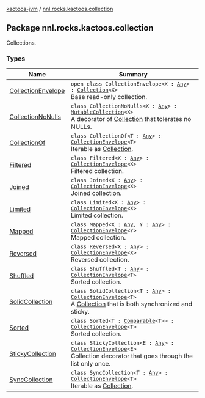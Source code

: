 [kactoos-jvm](../index.md) / [nnl.rocks.kactoos.collection](.)

## Package nnl.rocks.kactoos.collection

Collections.

### Types

| Name | Summary |
|---|---|
| [CollectionEnvelope](-collection-envelope/index.md) | `open class CollectionEnvelope<X : `[`Any`](https://kotlinlang.org/api/latest/jvm/stdlib/kotlin/-any/index.html)`> : `[`Collection`](https://kotlinlang.org/api/latest/jvm/stdlib/kotlin.collections/-collection/index.html)`<X>`<br>Base read-only collection. |
| [CollectionNoNulls](-collection-no-nulls/index.md) | `class CollectionNoNulls<X : `[`Any`](https://kotlinlang.org/api/latest/jvm/stdlib/kotlin/-any/index.html)`> : `[`MutableCollection`](https://kotlinlang.org/api/latest/jvm/stdlib/kotlin.collections/-mutable-collection/index.html)`<X>`<br>A decorator of [Collection](https://kotlinlang.org/api/latest/jvm/stdlib/kotlin.collections/-collection/index.html) that tolerates no NULLs. |
| [CollectionOf](-collection-of/index.md) | `class CollectionOf<T : `[`Any`](https://kotlinlang.org/api/latest/jvm/stdlib/kotlin/-any/index.html)`> : `[`CollectionEnvelope`](-collection-envelope/index.md)`<T>`<br>Iterable as [Collection](https://kotlinlang.org/api/latest/jvm/stdlib/kotlin.collections/-collection/index.html). |
| [Filtered](-filtered/index.md) | `class Filtered<X : `[`Any`](https://kotlinlang.org/api/latest/jvm/stdlib/kotlin/-any/index.html)`> : `[`CollectionEnvelope`](-collection-envelope/index.md)`<X>`<br>Filtered collection. |
| [Joined](-joined/index.md) | `class Joined<X : `[`Any`](https://kotlinlang.org/api/latest/jvm/stdlib/kotlin/-any/index.html)`> : `[`CollectionEnvelope`](-collection-envelope/index.md)`<X>`<br>Joined collection. |
| [Limited](-limited/index.md) | `class Limited<X : `[`Any`](https://kotlinlang.org/api/latest/jvm/stdlib/kotlin/-any/index.html)`> : `[`CollectionEnvelope`](-collection-envelope/index.md)`<X>`<br>Limited collection. |
| [Mapped](-mapped/index.md) | `class Mapped<X : `[`Any`](https://kotlinlang.org/api/latest/jvm/stdlib/kotlin/-any/index.html)`, Y : `[`Any`](https://kotlinlang.org/api/latest/jvm/stdlib/kotlin/-any/index.html)`> : `[`CollectionEnvelope`](-collection-envelope/index.md)`<Y>`<br>Mapped collection. |
| [Reversed](-reversed/index.md) | `class Reversed<X : `[`Any`](https://kotlinlang.org/api/latest/jvm/stdlib/kotlin/-any/index.html)`> : `[`CollectionEnvelope`](-collection-envelope/index.md)`<X>`<br>Reversed collection. |
| [Shuffled](-shuffled/index.md) | `class Shuffled<T : `[`Any`](https://kotlinlang.org/api/latest/jvm/stdlib/kotlin/-any/index.html)`> : `[`CollectionEnvelope`](-collection-envelope/index.md)`<T>`<br>Sorted collection. |
| [SolidCollection](-solid-collection/index.md) | `class SolidCollection<T : `[`Any`](https://kotlinlang.org/api/latest/jvm/stdlib/kotlin/-any/index.html)`> : `[`CollectionEnvelope`](-collection-envelope/index.md)`<T>`<br>A [Collection](https://kotlinlang.org/api/latest/jvm/stdlib/kotlin.collections/-collection/index.html) that is both synchronized and sticky. |
| [Sorted](-sorted/index.md) | `class Sorted<T : `[`Comparable`](https://kotlinlang.org/api/latest/jvm/stdlib/kotlin/-comparable/index.html)`<T>> : `[`CollectionEnvelope`](-collection-envelope/index.md)`<T>`<br>Sorted collection. |
| [StickyCollection](-sticky-collection/index.md) | `class StickyCollection<E : `[`Any`](https://kotlinlang.org/api/latest/jvm/stdlib/kotlin/-any/index.html)`> : `[`CollectionEnvelope`](-collection-envelope/index.md)`<E>`<br>Collection decorator that goes through the list only once. |
| [SyncCollection](-sync-collection/index.md) | `class SyncCollection<T : `[`Any`](https://kotlinlang.org/api/latest/jvm/stdlib/kotlin/-any/index.html)`> : `[`CollectionEnvelope`](-collection-envelope/index.md)`<T>`<br>Iterable as [Collection](https://kotlinlang.org/api/latest/jvm/stdlib/kotlin.collections/-collection/index.html). |

